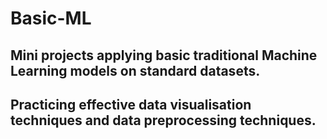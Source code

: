 # Basic-ML
## Mini projects applying basic traditional Machine Learning models on standard datasets.
## Practicing effective data visualisation techniques and data preprocessing techniques.
